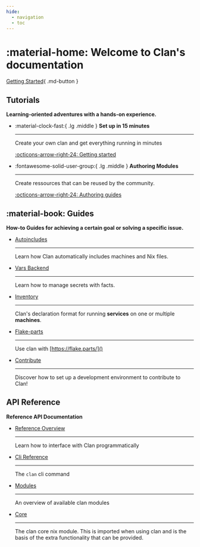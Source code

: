 ```yaml
---
hide:
  - navigation
  - toc
---
```


# :material-home: Welcome to **Clan**'s  documentation

[Getting Started](./getting-started/index.md){ .md-button }

## Tutorials

**Learning-oriented adventures with a hands-on experience.**

<div class="grid cards" markdown>

-   :material-clock-fast:{ .lg .middle } __Set up in 15 minutes__

    ---

    Create your own clan and get everything
    running in minutes

    [:octicons-arrow-right-24: Getting started](./getting-started/index.md)

-   :fontawesome-solid-user-group:{ .lg .middle } __Authoring Modules__

    ---

    Create ressources that can be reused by the community.

    [:octicons-arrow-right-24: Authoring guides](./guides/authoring/clanModules/index.md)

</div>

## :material-book: Guides

**How-to Guides for achieving a certain goal or solving a specific issue.**

<div class="grid cards" markdown>

-   [Autoincludes](./manual/adding-machines.md)

    ---

    Learn how Clan automatically includes machines and Nix files.

-   [Vars Backend](./manual/vars-backend.md)

    ---

    Learn how to manage secrets with facts.

-   [Inventory](./manual/inventory.md)

    ---

    Clan's declaration format for running **services** on one or multiple **machines**.

-   [Flake-parts](./manual/flake-parts.md)

    ---

    Use clan with [https://flake.parts/]()

-   [Contribute](./contributing/contribute.md)

    ---

    Discover how to set up a development environment to contribute to Clan!

</div>

## API Reference

**Reference API Documentation**

<div class="grid cards" markdown>

-   [Reference Overview](./reference/index.md)

    ---

    Learn how to interface with Clan programmatically

-   [Cli Reference](./reference/cli/index.md)

    ---

    The `clan` cli command

-   [Modules](./reference/clanModules/index.md)

    ---

    An overview of available clan modules

-   [Core](./reference/clan-core/index.md)

    ---

    The clan core nix module.
    This is imported when using clan and is the basis of the extra functionality
    that can be provided.


</div>
